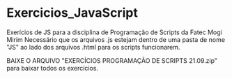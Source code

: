 # Exercicios_JavaScript
 Exerícios de JS para a disciplina de Programação de Scripts da Fatec Mogi Mirim
 Necessário que os arquivos .js estejam dentro de uma pasta de nome "JS" ao lado dos arquivos .html para os scripts funcionarem.

BAIXE O ARQUIVO "EXERCÍCIOS PROGRAMAÇÃO DE SCRIPTS 21.09.zip" para baixar todos os exercícios. 
